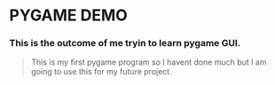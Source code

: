 # PYGAME DEMO

### This is the outcome of me tryin to learn pygame GUI.

> This is my first pygame program so I havent done much but I am going to use this for my future project.
